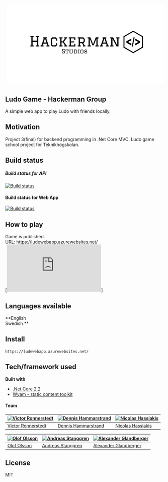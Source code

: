 # ![Hackerman Studios](https://raw.githubusercontent.com/PGBFDH18/project-3-ludo-web-app-hackerman_web_page/Aprove-or-die-2/logo/hackerman2.PNG)

## Ludo Game - Hackerman Group
A simple web app to play Ludo with friends locally.

## Motivation
Project 3(final) for backend programming in .Net Core MVC.
Ludo game school project for Teknikhögskolan.

## 
## Build status
##### Build status for API
[![Build status](https://dev.azure.com/HackermanWebApp/Hackerman_Web_App/_apis/build/status/Api%20build)](https://dev.azure.com/HackermanWebApp/Hackerman_Web_App/_build/latest?definitionId=2)

#### Build status for Web App
[![Build status](https://dev.azure.com/HackermanWebApp/Hackerman_Web_App/_apis/build/status/Web%20App)](https://dev.azure.com/HackermanWebApp/Hackerman_Web_App/_build/latest?definitionId=1)
## How to play
Game is published. <br>
URL: https://ludewebapp.azurewebsites.net/ <br>
[![Manual](https://github.com/PGBFDH18/project-3-ludo-web-app-hackerman_web_page/blob/Aprove-or-die-2/docs/Manual.md)]

## Languages available
**English <br>
Swedish
**


## Install
```
https://ludewebapp.azurewebsites.net/
```

## Tech/framework used
<b>Built with</b>
- [.Net Core 2.2](https://dotnet.microsoft.com/download/dotnet-core/2.2)
- [Wyam - static content toolkit](https://wyam.io)

#### Team

[![Victor Ronnerstedt](https://github.com/Krypt0r7.png?size=130)](https://github.com/Krypt0r7) | [![Dennis Hammarstrand](https://github.com/dennishammarstrand.png?size=130)](https://github.com/dennishammarstrand) | [![Nicolas Hassiakis](https://github.com/nhassiakis.png?size=130)](https://github.com/nhassiakis)
---|---|---
[Victor Ronnerstedt](https://github.com/Krypt0r7) | [Dennis Hammarstrand](https://github.com/dennishammarstrand) | [Nicolas Hassiakis](https://github.com/nhassiakis)

[![Olof Olsson](https://github.com/olssonolof.png?size=130)](https://github.com/olssonolof) | [![Andreas Stanggren](https://github.com/stanggren.png?size=130)](https://github.com/stanggren) | [![Alexander Glandberger](https://github.com/AlexanderGlandberger.png?size=130)](https://github.com/AlexanderGlandberger)
---|---|---
[Olof Olsson](https://github.com/olssonolof) | [Andreas Stanggren](https://github.com/stanggren) | [Alexander Glandberger](https://github.com/stanggren)

## License

MIT 
